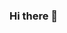 ### Hi there 👋

<!--
**Enzo-zsh/Enzo-zsh** is a ✨ _special_ ✨ repository because its `README.md` (this file) appears on your GitHub profile.

Here are some ideas to get you started:

- 🔭 I’m currently working on pearOS project
- 🌱 I’m currently learning CSS, HTML, VBS, Bash
- 👯 I’m looking to collaborate on pearOS and many project
- 📫 How to reach me: ...
- 😄 Pronouns: ...
- ⚡ Fun fact: Linux fan-boy
-->
